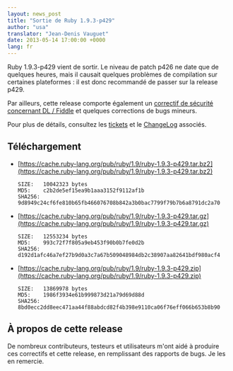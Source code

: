 ```yaml
---
layout: news_post
title: "Sortie de Ruby 1.9.3-p429"
author: "usa"
translator: "Jean-Denis Vauguet"
date: 2013-05-14 17:00:00 +0000
lang: fr
---
```


Ruby 1.9.3-p429 vient de sortir. Le niveau de patch p426 ne date que de
quelques heures, mais il causait quelques problèmes de compilation sur
certaines plateformes : il est donc recommandé de passer sur la release
p429.

Par ailleurs, cette release comporte également un
[correctif de sécurité concernant DL / Fiddle](/fr/news/2013/05/14/taint-bypass-dl-fiddle-cve-2013-2065/)
et quelques corrections de bugs mineurs.

Pour plus de détails, consultez les
[tickets](https://bugs.ruby-lang.org/projects/ruby-193/issues?set_filter=1&amp;status_id=5)
et le [ChangeLog](http://svn.ruby-lang.org/repos/ruby/tags/v1_9_3_429/ChangeLog)
associés.

## Téléchargement

* [https://cache.ruby-lang.org/pub/ruby/1.9/ruby-1.9.3-p429.tar.bz2](https://cache.ruby-lang.org/pub/ruby/1.9/ruby-1.9.3-p429.tar.bz2)

      SIZE:   10042323 bytes
      MD5:    c2b2de5ef15ea9b1aaa3152f9112af1b
      SHA256: 9d8949c24cf6fe810b65fb466076708b842a3b0bac7799f79b7b6a8791dc2a70

* [https://cache.ruby-lang.org/pub/ruby/1.9/ruby-1.9.3-p429.tar.gz](https://cache.ruby-lang.org/pub/ruby/1.9/ruby-1.9.3-p429.tar.gz)

      SIZE:   12553234 bytes
      MD5:    993c72f7f805a9eb453f90b0b7fe0d2b
      SHA256: d192d1afc46a7ef27b9d0a3c7a67b509048984db2c38907aa82641bdf980acf4

* [https://cache.ruby-lang.org/pub/ruby/1.9/ruby-1.9.3-p429.zip](https://cache.ruby-lang.org/pub/ruby/1.9/ruby-1.9.3-p429.zip)

      SIZE:   13869978 bytes
      MD5:    1986f3934e61b999873d21a79d69d88d
      SHA256: 8bd0ecc2dd8eec471aa44f88abdcd82f4b398e9110ca06f76eff066b653b8b90

## À propos de cette release

De nombreux contributeurs, testeurs et utilisateurs m'ont aidé à produire ces
correctifs et cette release, en remplissant des rapports de bugs. Je les en
remercie.

